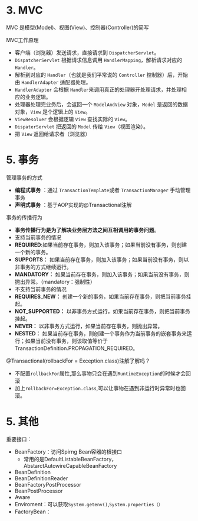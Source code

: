 # 3. MVC

MVC 是模型(Model)、视图(View)、控制器(Controller)的简写

MVC工作原理

- 客户端（浏览器）发送请求，直接请求到 `DispatcherServlet`。
- `DispatcherServlet` 根据请求信息调用 `HandlerMapping`，解析请求对应的 `Handler`。
- 解析到对应的 `Handler`（也就是我们平常说的 `Controller` 控制器）后，开始由 `HandlerAdapter` 适配器处理。
- `HandlerAdapter` 会根据 `Handler`来调用真正的处理器开处理请求，并处理相应的业务逻辑。
- 处理器处理完业务后，会返回一个 `ModelAndView` 对象，`Model` 是返回的数据对象，`View` 是个逻辑上的 `View`。
- `ViewResolver` 会根据逻辑 `View` 查找实际的 `View`。
- `DispaterServlet` 把返回的 `Model` 传给 `View`（视图渲染）。
- 把 `View` 返回给请求者（浏览器）

# 5. 事务

管理事务的方式

- **编程式事务** ：通过 `TransactionTemplate`或者 `TransactionManager` 手动管理事务
- **声明式事务** ：基于AOP实现的@Transactional注解

事务的传播行为

- **事务传播行为是为了解决业务层方法之间互相调用的事务问题**。
- 支持当前事务的情况
- **REQUIRED**:如果当前存在事务，则加入该事务；如果当前没有事务，则创建一个新的事务。
- **SUPPORTS：** 如果当前存在事务，则加入该事务；如果当前没有事务，则以非事务的方式继续运行。
- **MANDATORY：** 如果当前存在事务，则加入该事务；如果当前没有事务，则抛出异常。（mandatory：强制性）
- 不支持当前事务的情况
- **REQUIRES_NEW：** 创建一个新的事务，如果当前存在事务，则把当前事务挂起。
- **NOT_SUPPORTED：** 以非事务方式运行，如果当前存在事务，则把当前事务挂起。
- **NEVER：** 以非事务方式运行，如果当前存在事务，则抛出异常。
- **NESTED：** 如果当前存在事务，则创建一个事务作为当前事务的嵌套事务来运行；如果当前没有事务，则该取值等价于TransactionDefinition.PROPAGATION_REQUIRED。

@Transactional(rollbackFor = Exception.class)注解了解吗？

- 不配置`rollbackFor`属性,那么事物只会在遇到`RuntimeException`的时候才会回滚
- 加上`rollbackFor=Exception.class`,可以让事物在遇到非运行时异常时也回滚。

# 5. 其他

重要接口：

- BeanFactory：访问Spirng Bean容器的根接口
  - 常用的是DefaultListableBeanFactory，AbstarctAutowireCapableBeanFactory
- BeanDefinition
- BeanDefinitionReader
- BeanFactoryPostProcessor
- BeanPostProcessor
- Aware
- Enviroment：可以获取`System.getenv()`,`System.properties（）`
- FactoryBean：
